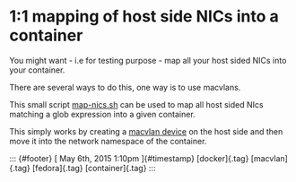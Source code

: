 1:1 mapping of host side NICs into a container
==============================================

You might want - i.e for testing purpose - map all your host sided NICs
into your container.

There are several ways to do this, one way is to use macvlans.

This small script
[map-nics.sh](https://github.com/fabiand/dockerfiles/blob/master/map-nics.sh)
can be used to map all host sided NIcs matching a glob expression into a
given container.

This simply works by creating a [macvlan
device](http://www.pocketnix.org/posts/Linux%20Networking:%20MAC%20VLANs%20and%20Virtual%20Ethernets)
on the host side and then move it into the network namespace of the
container.

::: {#footer}
[ May 6th, 2015 1:10pm ]{#timestamp} [docker]{.tag} [macvlan]{.tag}
[fedora]{.tag} [container]{.tag}
:::
